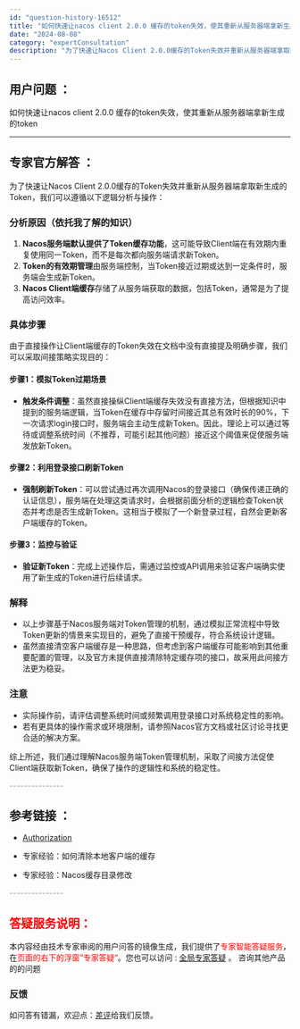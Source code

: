 ```yaml
---
id: "question-history-16512"
title: "如何快速让nacos client 2.0.0 缓存的token失效，使其重新从服务器端拿新生成的toke"
date: "2024-08-08"
category: "expertConsultation"
description: "为了快速让Nacos Client 2.0.0缓存的Token失效并重新从服务器端拿取新生成的Token，我们可以遵循以下逻辑分析与操作：### 分析原因（依托我了解的知识）1. **Nacos服务端默认提供了Token缓存功能**，这可能导致Client端在有效期内重复使用同一Token，而不是每"
---
```


## 用户问题 ： 
 如何快速让nacos client 2.0.0 缓存的token失效，使其重新从服务器端拿新生成的token  

---------------
## 专家官方解答 ：

为了快速让Nacos Client 2.0.0缓存的Token失效并重新从服务器端拿取新生成的Token，我们可以遵循以下逻辑分析与操作：

### 分析原因（依托我了解的知识）

1. **Nacos服务端默认提供了Token缓存功能**，这可能导致Client端在有效期内重复使用同一Token，而不是每次都向服务端请求新Token。
2. **Token的有效期管理**由服务端控制，当Token接近过期或达到一定条件时，服务端会生成新Token。
3. **Nacos Client端缓存**存储了从服务端获取的数据，包括Token，通常是为了提高访问效率。

### 具体步骤

由于直接操作让Client端缓存的Token失效在文档中没有直接提及明确步骤，我们可以采取间接策略实现目的：

#### 步骤1：模拟Token过期场景
- **触发条件调整**：虽然直接操纵Client端缓存失效没有直接方法，但根据知识中提到的服务端逻辑，当Token在缓存中存留时间接近其总有效时长的90%，下一次请求login接口时，服务端会主动生成新Token。因此，理论上可以通过等待或调整系统时间（不推荐，可能引起其他问题）接近这个阈值来促使服务端发放新Token。

#### 步骤2：利用登录接口刷新Token
- **强制刷新Token**：可以尝试通过再次调用Nacos的登录接口（确保传递正确的认证信息），服务端在处理这类请求时，会根据前面分析的逻辑检查Token状态并考虑是否生成新Token。这相当于模拟了一个新登录过程，自然会更新客户端缓存的Token。

#### 步骤3：监控与验证
- **验证新Token**：完成上述操作后，需通过监控或API调用来验证客户端确实使用了新生成的Token进行后续请求。

### 解释
- 以上步骤基于Nacos服务端对Token管理的机制，通过模拟正常流程中导致Token更新的情景来实现目的，避免了直接干预缓存，符合系统设计逻辑。
- 虽然直接清空客户端缓存是一种思路，但考虑到客户端缓存可能影响到其他重要配置的管理，以及官方未提供直接清除特定缓存项的接口，故采用此间接方法更为稳妥。

### 注意
- 实际操作前，请评估调整系统时间或频繁调用登录接口对系统稳定性的影响。
- 若有更具体的操作需求或环境限制，请参照Nacos官方文档或社区讨论寻找更合适的解决方案。

综上所述，我们通过理解Nacos服务端Token管理机制，采取了间接方法促使Client端获取新Token，确保了操作的逻辑性和系统的稳定性。


<font color="#949494">---------------</font> 


## 参考链接 ：

* [Authorization](https://nacos.io/docs/latest/guide/user/auth)
 
 * 专家经验：如何清除本地客户端的缓存 
 
 * 专家经验：Nacos缓存目录修改 


 <font color="#949494">---------------</font> 
 


## <font color="#FF0000">答疑服务说明：</font> 

本内容经由技术专家审阅的用户问答的镜像生成，我们提供了<font color="#FF0000">专家智能答疑服务</font>，在<font color="#FF0000">页面的右下的浮窗”专家答疑“</font>。您也可以访问 : [全局专家答疑](https://answer.opensource.alibaba.com/docs/intro) 。 咨询其他产品的的问题

### 反馈
如问答有错漏，欢迎点：[差评](https://ai.nacos.io/user/feedbackByEnhancerGradePOJOID?enhancerGradePOJOId=16523)给我们反馈。
